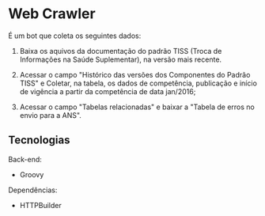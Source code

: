 # Web Crawler

É um bot que coleta os seguintes dados:

1. Baixa os aquivos da documentação do padrão TISS (Troca de Informações na Saúde Suplementar), na versão mais recente.

2. Acessar o campo "Histórico das versões dos Componentes do Padrão TISS" e Coletar, na tabela, os dados de competência, publicação e início de vigência a partir da competência de data jan/2016;

3. Acessar o campo "Tabelas relacionadas" e baixar a "Tabela de erros no envio para a ANS".

## Tecnologias

Back-end:
- Groovy
 
Dependências:
- HTTPBuilder